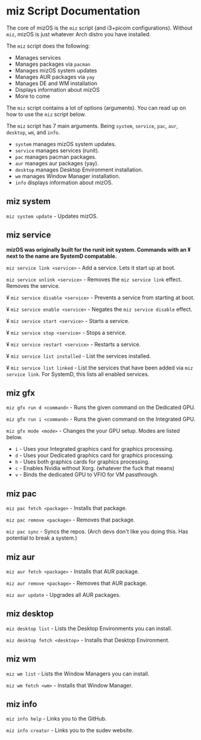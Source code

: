 # miz Script Documentation

The core of mizOS is the `miz` script (and i3+picom configurations). Without `miz`, mizOS is just whatever Arch distro you have installed.

The `miz` script does the following:
- Manages services
- Manages packages via `pacman`
- Manages mizOS system updates
- Manages AUR packages via `yay`
- Manages DE and WM installation
- Displays information about mizOS
- More to come


The `miz` script contains a lot of options (arguments). You can read up on how to use the `miz` script below.



The `miz` script has 7 main arguments. Being `system`, `service`, `pac`, `aur`, `desktop`, `wm`, and `info`.

- `system` manages mizOS system updates.
- `service` manages services (runit).
- `pac` manages pacman packages.
- `aur` manages aur packages (yay).
- `desktop` manages Desktop Environment installation.
- `wm` manages Window Manager installation.
- `info` displays information about mizOS.

## miz system
`miz system update` - Updates mizOS.

## miz service

**mizOS was originally built for the runit init system. Commands with an ¥ next to the name are SystemD compatable.**

`miz service link <service>` - Add a service. Lets it start up at boot.

`miz service unlink <service>` - Removes the `miz service link` effect. Removes the service.

¥ `miz service disable <service>` - Prevents a service from starting at boot.

¥ `miz service enable <service>` - Negates the `miz service disable` effect.

¥ `miz service start <service>` - Starts a service.

¥ `miz service stop <service>` - Stops a service.

¥ `miz service restart <service>` - Restarts a service.

¥ `miz service list installed` - List the services installed.

¥ `miz service list linked` - List the services that have been added via `miz service link`. For SystemD, this lists all enabled services. 

## miz gfx
`miz gfx run d <command>` - Runs the given command on the Dedicated GPU.

`miz gfx run i <command>` - Runs the given command on the Integrated GPU.

`miz gfx mode <mode>` - Changes the your GPU setup. Modes are listed below.
- `i` - Uses your Integrated graphics card for graphics processing.
- `d` - Uses your Dedicated graphics card for graphics processing.
- `h` - Uses both graphics cards for graphics processing.
- `c` - Enables Nvidia without Xorg. (whatever the fuck that means)
- `v` - Binds the dedicated GPU to VFIO for VM passthrough.
## miz pac
`miz pac fetch <package>` - Installs that package.

`miz pac remove <package>` - Removes that package.

`miz pac sync` - Syncs the repos. (Arch devs don't like you doing this. Has potential to break a system.)

## miz aur
`miz aur fetch <package>` - Installs that AUR package.

`miz aur remove <package>` - Removes that AUR package.

`miz aur update` - Upgrades all AUR packages.

## miz desktop
`miz desktop list` - Lists the Desktop Environments you can install.

`miz desktop fetch <desktop>` - Installs that Desktop Environment.

## miz wm
`miz wm list` - Lists the Window Managers you can install.

`miz wm fetch <wm>` - Installs that Window Manager.

## miz info
`miz info help` - Links you to the GitHub.

`miz info creator` - Links you to the sudev website.

